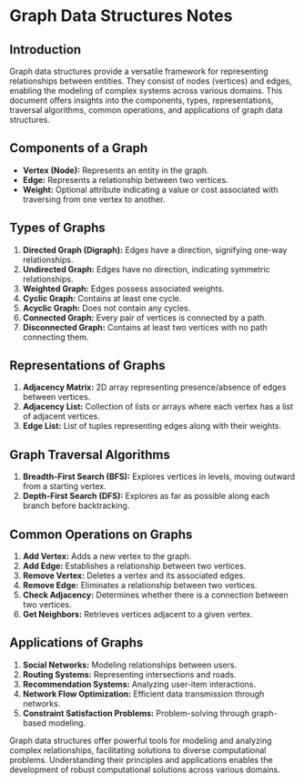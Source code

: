 # Graph Data Structures Notes

## Introduction

Graph data structures provide a versatile framework for representing relationships between entities. They consist of nodes (vertices) and edges, enabling the modeling of complex systems across various domains. This document offers insights into the components, types, representations, traversal algorithms, common operations, and applications of graph data structures.

## Components of a Graph

- **Vertex (Node):** Represents an entity in the graph.
- **Edge:** Represents a relationship between two vertices.
- **Weight:** Optional attribute indicating a value or cost associated with traversing from one vertex to another.

## Types of Graphs

1. **Directed Graph (Digraph):** Edges have a direction, signifying one-way relationships.
2. **Undirected Graph:** Edges have no direction, indicating symmetric relationships.
3. **Weighted Graph:** Edges possess associated weights.
4. **Cyclic Graph:** Contains at least one cycle.
5. **Acyclic Graph:** Does not contain any cycles.
6. **Connected Graph:** Every pair of vertices is connected by a path.
7. **Disconnected Graph:** Contains at least two vertices with no path connecting them.

## Representations of Graphs

1. **Adjacency Matrix:** 2D array representing presence/absence of edges between vertices.
2. **Adjacency List:** Collection of lists or arrays where each vertex has a list of adjacent vertices.
3. **Edge List:** List of tuples representing edges along with their weights.

## Graph Traversal Algorithms

1. **Breadth-First Search (BFS):** Explores vertices in levels, moving outward from a starting vertex.
2. **Depth-First Search (DFS):** Explores as far as possible along each branch before backtracking.

## Common Operations on Graphs

1. **Add Vertex:** Adds a new vertex to the graph.
2. **Add Edge:** Establishes a relationship between two vertices.
3. **Remove Vertex:** Deletes a vertex and its associated edges.
4. **Remove Edge:** Eliminates a relationship between two vertices.
5. **Check Adjacency:** Determines whether there is a connection between two vertices.
6. **Get Neighbors:** Retrieves vertices adjacent to a given vertex.

## Applications of Graphs

1. **Social Networks:** Modeling relationships between users.
2. **Routing Systems:** Representing intersections and roads.
3. **Recommendation Systems:** Analyzing user-item interactions.
4. **Network Flow Optimization:** Efficient data transmission through networks.
5. **Constraint Satisfaction Problems:** Problem-solving through graph-based modeling.

Graph data structures offer powerful tools for modeling and analyzing complex relationships, facilitating solutions to diverse computational problems. Understanding their principles and applications enables the development of robust computational solutions across various domains.